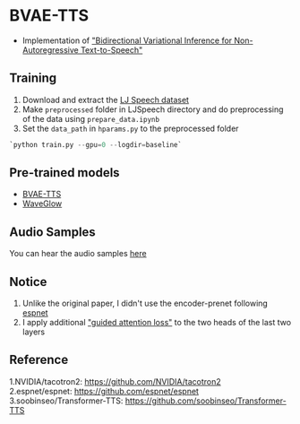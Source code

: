 # BVAE-TTS
- Implementation of ["Bidirectional Variational Inference for Non-Autoregressive Text-to-Speech"](https://openreview.net/forum?id=o3iritJHLfO)  
  

## Training  
1. Download and extract the [LJ Speech dataset](https://keithito.com/LJ-Speech-Dataset/)  
2. Make `preprocessed` folder in LJSpeech directory and do preprocessing of the data using `prepare_data.ipynb`  
3. Set the `data_path` in `hparams.py` to the preprocessed folder  
```python
`python train.py --gpu=0 --logdir=baseline`  
```  


## Pre-trained models  
- [BVAE-TTS](https://drive.google.com/u/0/uc?id=1X57eVggjzZZ8MRyGZ6DGRpS_rcwuD8El&export=download)  
- [WaveGlow](https://drive.google.com/u/0/uc?id=1ve0A61s1EQebx-4g63i4ULSJGMkdWWEj&export=download)  


## Audio Samples  
You can hear the audio samples [here](https://leeyoonhyung.github.io/Transformer-TTS/)  


## Notice  
1. Unlike the original paper, I didn't use the encoder-prenet following [espnet](https://github.com/espnet/espnet)  
2. I apply additional ["guided attention loss"](https://arxiv.org/pdf/1710.08969.pdf) to the two heads of the last two layers  


## Reference
1.NVIDIA/tacotron2: https://github.com/NVIDIA/tacotron2  
2.espnet/espnet: https://github.com/espnet/espnet  
3.soobinseo/Transformer-TTS: https://github.com/soobinseo/Transformer-TTS
